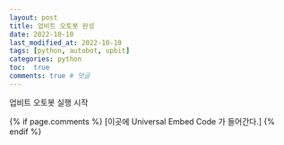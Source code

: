 ```yaml
---
layout: post
title: 업비트 오토봇 완성
date: 2022-10-10 
last_modified_at: 2022-10-10
tags: [python, autobot, upbit]
categories: python
toc:  true
comments: true # 댓글
---
```


업비트 오토봇 실행 시작

{% if page.comments %}
[이곳에 Universal Embed Code 가 들어간다.]
{% endif %}